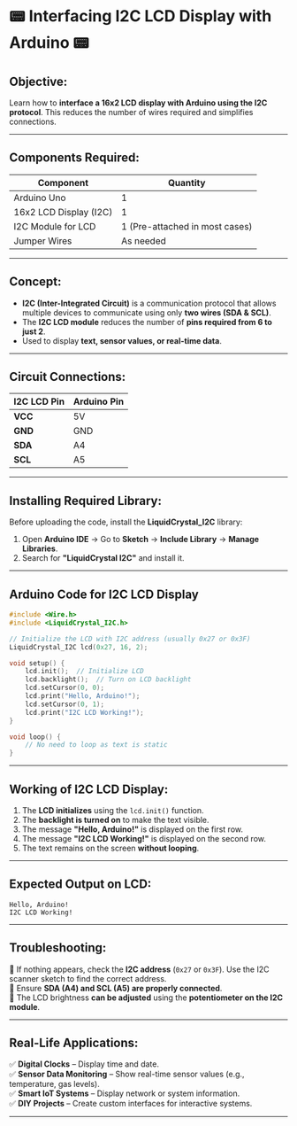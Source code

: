 # **📟 Interfacing I2C LCD Display with Arduino 📟**  

## **Objective:**  
Learn how to **interface a 16x2 LCD display with Arduino using the I2C protocol**. This reduces the number of wires required and simplifies connections.

---

## **Components Required:**  
| **Component** | **Quantity** |
|-------------|-------------|
| Arduino Uno | 1 |
| 16x2 LCD Display (I2C) | 1 |
| I2C Module for LCD | 1 (Pre-attached in most cases) |
| Jumper Wires | As needed |

---

## **Concept:**  
- **I2C (Inter-Integrated Circuit)** is a communication protocol that allows multiple devices to communicate using only **two wires (SDA & SCL)**.  
- The **I2C LCD module** reduces the number of **pins required from 6 to just 2**.  
- Used to display **text, sensor values, or real-time data**.

---

## **Circuit Connections:**  
| **I2C LCD Pin** | **Arduino Pin** |
|--------------|---------------|
| **VCC** | 5V |
| **GND** | GND |
| **SDA** | A4 |
| **SCL** | A5 |

---

## **Installing Required Library:**  
Before uploading the code, install the **LiquidCrystal_I2C** library:  
1. Open **Arduino IDE** → Go to **Sketch** → **Include Library** → **Manage Libraries**.  
2. Search for **"LiquidCrystal I2C"** and install it.  

---

## **Arduino Code for I2C LCD Display**
```cpp
#include <Wire.h>
#include <LiquidCrystal_I2C.h>

// Initialize the LCD with I2C address (usually 0x27 or 0x3F)
LiquidCrystal_I2C lcd(0x27, 16, 2);

void setup() {
    lcd.init();  // Initialize LCD
    lcd.backlight();  // Turn on LCD backlight
    lcd.setCursor(0, 0);
    lcd.print("Hello, Arduino!");
    lcd.setCursor(0, 1);
    lcd.print("I2C LCD Working!");
}

void loop() {
    // No need to loop as text is static
}
```

---

## **Working of I2C LCD Display:**
1. The **LCD initializes** using the `lcd.init()` function.  
2. The **backlight is turned on** to make the text visible.  
3. The message **"Hello, Arduino!"** is displayed on the first row.  
4. The message **"I2C LCD Working!"** is displayed on the second row.  
5. The text remains on the screen **without looping**.

---

## **Expected Output on LCD:**  
```
Hello, Arduino!  
I2C LCD Working!  
```

---

## **Troubleshooting:**
🔹 If nothing appears, check the **I2C address** (`0x27` or `0x3F`). Use the I2C scanner sketch to find the correct address.  
🔹 Ensure **SDA (A4) and SCL (A5) are properly connected**.  
🔹 The LCD brightness **can be adjusted** using the **potentiometer on the I2C module**.

---

## **Real-Life Applications:**
✅ **Digital Clocks** – Display time and date.  
✅ **Sensor Data Monitoring** – Show real-time sensor values (e.g., temperature, gas levels).  
✅ **Smart IoT Systems** – Display network or system information.  
✅ **DIY Projects** – Create custom interfaces for interactive systems.  

---